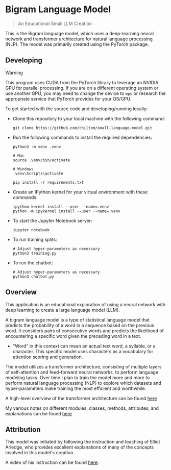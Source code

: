# Bigram Language Model

> An Educational Small LLM Creation

This is the Bigram language model, which uses a deep-learning neural network and transformer architecture for natural language processing (NLP). The model was primarily created using the PyTorch package.

## Developing

> [!WARNING]
> This program uses CUDA from the PyTorch library to leverage an NVIDIA GPU for parallel processing. If you are on a different operating system or use another GPU, you may need to change the device to `mps` or research the appropriate service that PyTorch provides for your OS/GPU.

To get started with the source code and developing/running locally:

- Clone this repository to your local machine with the following command:

  ```shell
  git clone https://github.com/chiltom/small-language-model.git
  ```

- Run the following commands to install the required dependencies:

  ```shell
  python3 -m venv .venv

  # Mac
  source .venv/bin/activate

  # Windows
  .venv\Scripts\activate

  pip install -r requirements.txt
  ```

- Create an IPython kernel for your virtual environment with these commands:

  ```shell
  ipython kernel install --user --name=.venv
  python -m ipykernel install --user --name=.venv
  ```

- To start the Jupyter Notebook server:

  ```shell
  jupyter notebook
  ```

- To run training splits:

  ```shell
  # Adjust hyper-parameters as necessary
  python3 training.py
  ```

- To run the chatbot:
  ```shell
  # Adjust hyper-parameters as necessary
  python3 chatbot.py
  ```

## Overview

This application is an educational exploration of using a neural network with deep learning to create a large language model (LLM).

A bigram language model is a type of statistical language model that predicts the probability of a word in a sequence based on the previous word. It considers pairs of consecutive words and predicts the likelihood of encountering a specific word given the preceding word in a text.

- "Word" in this context can mean an actual text word, a syllable, or a character. This specific model uses characters as a vocabulary for attention scoring and generation.

The model utilizes a transformer architecture, consisting of multiple layers of self-attention and feed-forward neural networks, to perform language modeling tasks. Over time I plan to train the model more and more to perform natural language processing (NLP) to explore which datasets and hyper-parameters make training the most efficient and worthwhile.

A high-level overview of the transformer architecture can be found [here](./docs/architecture.png)

My various notes on different modules, classes, methods, attributes, and explanations can be found [here](./docs/notes.md)

## Attribution

This model was initiated by following the instruction and teaching of Elliot Arledge, who provides excellent explanations of many of the concepts involved in this model's creation.

A video of his instruction can be found [here](https://www.youtube.com/watch?v=UU1WVnMk4E8).
